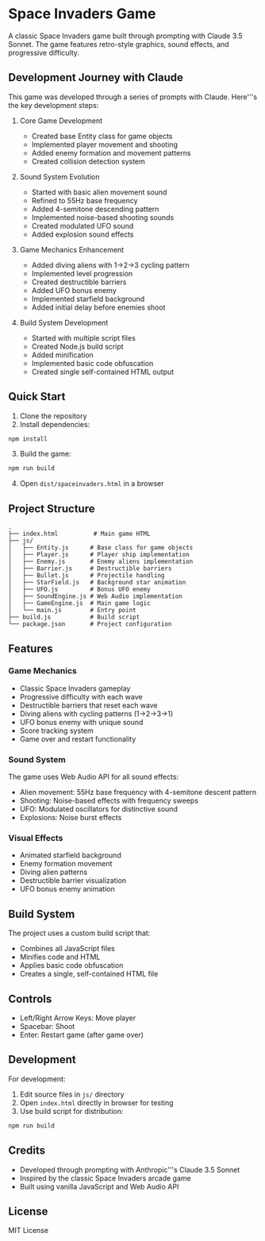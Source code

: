 # Space Invaders Game

A classic Space Invaders game built through prompting with Claude 3.5 Sonnet. The game features retro-style graphics, sound effects, and progressive difficulty.

## Development Journey with Claude

This game was developed through a series of prompts with Claude. Here'\''s the key development steps:

1. Core Game Development
   - Created base Entity class for game objects
   - Implemented player movement and shooting
   - Added enemy formation and movement patterns
   - Created collision detection system

2. Sound System Evolution
   - Started with basic alien movement sound
   - Refined to 55Hz base frequency
   - Added 4-semitone descending pattern
   - Implemented noise-based shooting sounds
   - Created modulated UFO sound
   - Added explosion sound effects

3. Game Mechanics Enhancement
   - Added diving aliens with 1->2->3 cycling pattern
   - Implemented level progression
   - Created destructible barriers
   - Added UFO bonus enemy
   - Implemented starfield background
   - Added initial delay before enemies shoot

4. Build System Development
   - Started with multiple script files
   - Created Node.js build script
   - Added minification
   - Implemented basic code obfuscation
   - Created single self-contained HTML output

## Quick Start

1. Clone the repository
2. Install dependencies:

```bash
npm install
```

3. Build the game:

```bash
npm run build
```

4. Open `dist/spaceinvaders.html` in a browser

## Project Structure
```
.
├── index.html          # Main game HTML
├── js/
│   ├── Entity.js      # Base class for game objects
│   ├── Player.js      # Player ship implementation
│   ├── Enemy.js       # Enemy aliens implementation
│   ├── Barrier.js     # Destructible barriers
│   ├── Bullet.js      # Projectile handling
│   ├── StarField.js   # Background star animation
│   ├── UFO.js         # Bonus UFO enemy
│   ├── SoundEngine.js # Web Audio implementation
│   ├── GameEngine.js  # Main game logic
│   └── main.js        # Entry point
├── build.js           # Build script
└── package.json       # Project configuration
```

## Features

### Game Mechanics
- Classic Space Invaders gameplay
- Progressive difficulty with each wave
- Destructible barriers that reset each wave
- Diving aliens with cycling patterns (1->2->3->1)
- UFO bonus enemy with unique sound
- Score tracking system
- Game over and restart functionality

### Sound System
The game uses Web Audio API for all sound effects:
- Alien movement: 55Hz base frequency with 4-semitone descent pattern
- Shooting: Noise-based effects with frequency sweeps
- UFO: Modulated oscillators for distinctive sound
- Explosions: Noise burst effects

### Visual Effects
- Animated starfield background
- Enemy formation movement
- Diving alien patterns
- Destructible barrier visualization
- UFO bonus enemy animation

## Build System

The project uses a custom build script that:
- Combines all JavaScript files
- Minifies code and HTML
- Applies basic code obfuscation
- Creates a single, self-contained HTML file

## Controls
- Left/Right Arrow Keys: Move player
- Spacebar: Shoot
- Enter: Restart game (after game over)

## Development

For development:
1. Edit source files in `js/` directory
2. Open `index.html` directly in browser for testing
3. Use build script for distribution:
```bash
npm run build
```

## Credits
- Developed through prompting with Anthropic'\''s Claude 3.5 Sonnet
- Inspired by the classic Space Invaders arcade game
- Built using vanilla JavaScript and Web Audio API

## License
MIT License